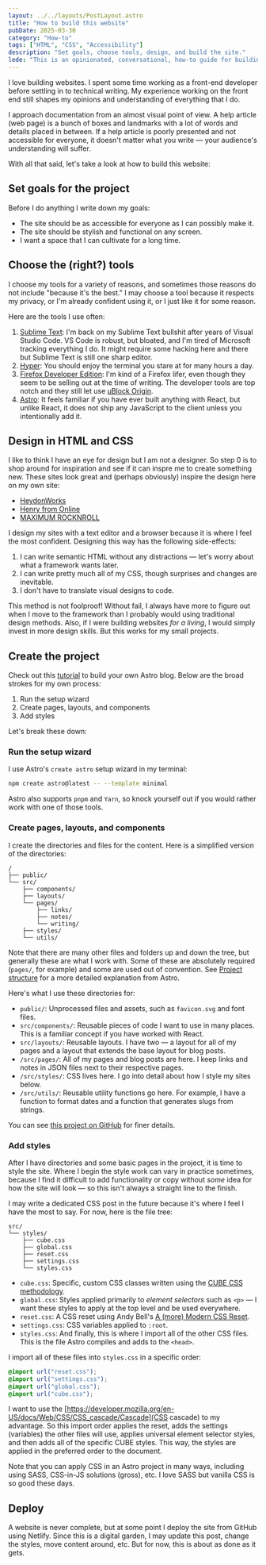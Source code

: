 ```yaml
---
layout: ../../layouts/PostLayout.astro
title: "How to build this website"
pubDate: 2025-03-30
category: "How-to"
tags: ["HTML", "CSS", "Accessibility"]
description: "Set goals, choose tools, design, and build the site."
lede: "This is an opinionated, conversational, how-to guide for building this website. You're more than welcome to disagree with any of this — my ideas are influenced by my own experiences and they may not overlap with yours!"
---
```


I love building websites. I spent some time working as a front-end developer before settling in to technical writing. My experience working on the front end still shapes my opinions and understanding of everything that I do.

I approach documentation from an almost visual point of view. A help article (web page) is a bunch of boxes and landmarks with a lot of words and details placed in between. If a help article is poorly presented and not accessible for everyone, it doesn't matter what you write — your audience's understanding will suffer.

With all that said, let's take a look at how to build this website:

## Set goals for the project

Before I do anything I write down my goals:

- The site should be as accessible for everyone as I can possibly make it.
- The site should be stylish and functional on any screen.
- I want a space that I can cultivate for a long time.

## Choose the (right?) tools

I choose my tools for a variety of reasons, and sometimes those reasons do not include "because it's the best." I may choose a tool because it respects my privacy, or I'm already confident using it, or I just like it for some reason.

Here are the tools I use often:

1. [Sublime Text](https://www.sublimetext.com/): I'm back on my Sublime Text bullshit after years of Visual Studio Code. VS Code is robust, but bloated, and I'm tired of Microsoft tracking everything I do. It might require some hacking here and there but Sublime Text is still one sharp editor.
2. [Hyper](https://hyper.is/): You should enjoy the terminal you stare at for many hours a day.
3. [Firefox Developer Edition](https://www.mozilla.org/en-US/firefox/developer/): I'm kind of a Firefox lifer, even though they seem to be selling out at the time of writing. The developer tools are top notch and they still let use [uBlock Origin](https://ublockorigin.com/).
4. [Astro](https://www.astro.build/): It feels familiar if you have ever built anything with React, but unlike React, it does not ship any JavaScript to the client unless you intentionally add it.

## Design in HTML and CSS

I like to think I have an eye for design but I am not a designer. So step 0 is to shop around for inspiration and see if it can inspre me to create something new. These sites look great and (perhaps obviously) inspire the design here on my own site:

- [HeydonWorks](https://heydonworks.com/)
- [Henry from Online](https://henry.codes/)
- [MAXIMUM ROCKNROLL](https://www.maximumrocknroll.com/)

I design my sites with a text editor and a browser because it is where I feel the most confident. Designing this way has the following side-effects:

1. I can write semantic HTML without any distractions — let's worry about what a framework wants later.
2. I can write pretty much all of my CSS, though surprises and changes are inevitable.
3. I don't have to translate visual designs to code.

This method is not foolproof! Without fail, I always have more to figure out when I move to the framework than I probably would using traditional design methods. Also, if I were building websites _for a living_, I would simply invest in more design skills. But this works for my small projects.

## Create the project

Check out this [tutorial](https://docs.astro.build/en/tutorial/0-introduction/) to build your own Astro blog. Below are the broad strokes for my own process:

1. Run the setup wizard
2. Create pages, layouts, and components
3. Add styles

Let's break these down:

### Run the setup wizard

I use Astro's <code>create astro</code> setup wizard in my terminal:

```bash
npm create astro@latest -- --template minimal
```

Astro also supports <code>pnpm</code> and <code>Yarn</code>, so knock yourself out if you would rather work with one of those tools.

### Create pages, layouts, and components

I create the directories and files for the content. Here is a simplified version of the directories:

```plaintext
/
├── public/
└── src/
    ├── components/
    ├── layouts/
    └── pages/
        ├── links/
        ├── notes/
        └── writing/
    ├── styles/
    └── utils/
```

Note that there are many other files and folders up and down the tree, but generally these are what I work with. Some of these are absolutely required (<code>pages/</code>, for example) and some are used out of convention. See [Project structure](https://docs.astro.build/en/basics/project-structure/) for a more detailed explanation from Astro.

Here's what I use these directories for:

- <code>public/</code>: Unprocessed files and assets, such as <code>favicon.svg</code> and font files.
- <code>src/components/</code>: Reusable pieces of code I want to use in many places. This is a familiar concept if you have worked with React.
- <code>src/layouts/</code>: Reusable layouts. I have two — a layout for all of my pages and a layout that extends the base layout for blog posts.
- <code>/src/pages/</code>: All of my pages and blog posts are here. I keep links and notes in JSON files next to their respective pages.
- <code>/src/styles/</code>: CSS lives here. I go into detail about how I style my sites below.
- <code>/src/utils/</code>: Reusable utility functions go here. For example, I have a function to format dates and a function that generates slugs from strings.

You can see [this project on GitHub](https://github.com/z336/blog) for finer details.

### Add styles

After I have directories and some basic pages in the project, it is time to style the site. Where I begin the style work can vary in practice sometimes, because I find it difficult to add functionality or copy without _some_ idea for how the site will look — so this isn't always a straight line to the finish.

I may write a dedicated CSS post in the future because it's where I feel I have the most to say. For now, here is the file tree:

```plaintext
src/
└── styles/
    ├── cube.css
    ├── global.css
    ├── reset.css
    ├── settings.css
    └── styles.css
```

- <code>cube.css</code>: Specific, custom CSS classes written using the [CUBE CSS methodology](https://cube.fyi/).
- <code>global.css</code>: Styles applied primarily to _element selectors_ such as <code>&lt;p&gt;</code> — I want these styles to apply at the top level and be used everywhere.
- <code>reset.css</code>: A CSS reset using Andy Bell's [A (more) Modern CSS Reset](https://piccalil.li/blog/a-more-modern-css-reset/).
- <code>settings.css</code>: CSS variables applied to <code>:root</code>.
- <code>styles.css</code>: And finally, this is where I import all of the other CSS files. This is the file Astro compiles and adds to the <code>&lt;head&gt;</code>.

I import all of these files into <code>styles.css</code> in a specific order:

```css
@import url("reset.css");
@import url("settings.css");
@import url("global.css");
@import url("cube.css");
```

I want to use the [https://developer.mozilla.org/en-US/docs/Web/CSS/CSS_cascade/Cascade](CSS cascade) to my advantage. So this import order applies the reset, adds the settings (variables) the other files will use, applies universal element selector styles, and then adds all of the specific CUBE styles. This way, the styles are applied in the preferred order to the document.

Note that you can apply CSS in an Astro project in many ways, including using SASS, CSS-in-JS solutions (gross), etc. I love SASS but vanilla CSS is so good these days.

## Deploy

A website is never complete, but at some point I deploy the site from GitHub using Netlify. Since this is a digital garden, I may update this post, change the styles, move content around, etc. But for now, this is about as done as it gets.
